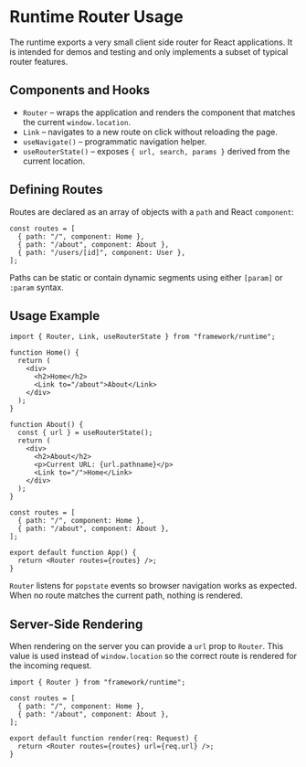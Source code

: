 # Runtime Router Usage

The runtime exports a very small client side router for React applications. It
is intended for demos and testing and only implements a subset of typical router
features.

## Components and Hooks

- `Router` – wraps the application and renders the component that matches the
  current `window.location`.
- `Link` – navigates to a new route on click without reloading the page.
- `useNavigate()` – programmatic navigation helper.
- `useRouterState()` – exposes `{ url, search, params }` derived from the
  current location.

## Defining Routes

Routes are declared as an array of objects with a `path` and React `component`:

```tsx
const routes = [
  { path: "/", component: Home },
  { path: "/about", component: About },
  { path: "/users/[id]", component: User },
];
```

Paths can be static or contain dynamic segments using either `[param]` or
`:param` syntax.

## Usage Example

```tsx
import { Router, Link, useRouterState } from "framework/runtime";

function Home() {
  return (
    <div>
      <h2>Home</h2>
      <Link to="/about">About</Link>
    </div>
  );
}

function About() {
  const { url } = useRouterState();
  return (
    <div>
      <h2>About</h2>
      <p>Current URL: {url.pathname}</p>
      <Link to="/">Home</Link>
    </div>
  );
}

const routes = [
  { path: "/", component: Home },
  { path: "/about", component: About },
];

export default function App() {
  return <Router routes={routes} />;
}
```

`Router` listens for `popstate` events so browser navigation works as expected.
When no route matches the current path, nothing is rendered.

## Server-Side Rendering

When rendering on the server you can provide a `url` prop to `Router`. This value is used instead of `window.location` so the correct route is rendered for the incoming request.

```tsx
import { Router } from "framework/runtime";

const routes = [
  { path: "/", component: Home },
  { path: "/about", component: About },
];

export default function render(req: Request) {
  return <Router routes={routes} url={req.url} />;
}
```
